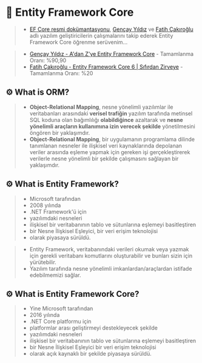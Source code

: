 # 🚧 Entity Framework Core

> - [EF Core resmi dokümantasyonu](https://learn.microsoft.com/en-us/ef/core/), [Gençay Yıldız](https://www.linkedin.com/in/gen%C3%A7ay-y%C4%B1ld%C4%B1z-a1453987/) ve [Fatih Çakıroğlu](https://www.linkedin.com/in/fatih-%C3%A7ak%C4%B1ro%C4%9Flu-a5419a18a) adlı yazılım geliştiricilerin çalışmalarını takip ederek Entity Framework Core öğrenme serüvenim...

> - [Gençay Yıldız - A'dan Z'ye Entity Framework Core](https://www.youtube.com/playlist?list=PLQVXoXFVVtp1o3nq3-IXv42bPaFlzroBE) - Tamamlanma Oranı: %90,90
> - [Fatih Çakıroğlu - Entity Framework Core 6 | Sıfırdan Zirveye](https://www.udemy.com/course/entity-framework-core-sifirdan-zirveye/) - Tamamlanma Oranı: %20

## ⚙️ What is ORM?

> - **Object-Relational Mapping**, nesne yönelimli yazılımlar ile veritabanları arasındaki **verisel trafiğin** yazılım tarafında metinsel SQL koduna olan bağımlılığı **olabildiğince** azaltarak ve **nesne yönelimli araçların kullanımına izin verecek şekilde** yönetilmesini öngören bir yaklaşımdır.
> - **Object-Relational Mapping**, bir uygulamanın programlama dilinde tanımlanan nesneler ile ilişkisel veri kaynaklarında depolanan veriler arasında eşleme yapmak için gereken işi gerçekleştirerek verilerle nesne yönelimli bir şekilde çalışmasını sağlayan bir yaklaşımdır.

## ⚙️ What is Entity Framework?

> - Microsoft tarafından
> - 2008 yılında
> - .NET Framework'ü için
> - yazılımdaki nesneleri
> - ilişkisel bir veritabanının tablo ve sütunlarına eşlemeyi basitleştiren
> - bir Nesne İlişkisel Eşleyici, bir veri erişim teknolojisi
> - olarak piyasaya sürüldü.

> - Entity Framework, veritabanındaki verileri okumak veya yazmak için gerekli veritabanı komutlarını oluşturabilir ve bunları sizin için yürütebilir.
> - Yazılım tarafında nesne yönelimli imkanlardan/araçlardan istifade edebilmemizi sağlar.

## ⚙️ What is Entity Framework Core?

> - Yine Microsoft tarafından
> - 2016 yılında
> - .NET Core platformu için
> - platformlar arası geliştirmeyi destekleyecek şekilde
> - yazılımdaki nesneleri
> - ilişkisel bir veritabanının tablo ve sütunlarına eşlemeyi basitleştiren
> - bir Nesne İlişkisel Eşleyici bir veri erişim teknolojisi
> - olarak açık kaynaklı bir şekilde piyasaya sürüldü.
